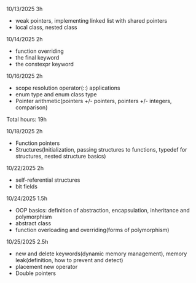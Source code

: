 10/13/2025 3h
- weak pointers, implementing linked list with shared pointers
- local class, nested class

10/14/2025 2h
- function overriding
- the final keyword
- the constexpr keyword

10/16/2025 2h
- scope resolution operator(::) applications
- enum type and enum class type
- Pointer arithmetic(pointers +/- pointers, pointers +/- integers, comparison)

Total hours: 19h

10/18/2025 2h
- Function pointers
- Structures(Initialization, passing structures to functions, typedef for structures, nested structure basics)

10/22/2025 2h
- self-referential structures
- bit fields

10/24/2025 1.5h
- OOP basics: definition of abstraction, encapsulation, inheritance and polymorphism
- abstract class
- function overloading and overriding(forms of polymorphism)

10/25/2025 2.5h
- new and delete keywords(dynamic memory management), memory leak(definition, how to prevent and detect)
- placement new operator
- Double pointers